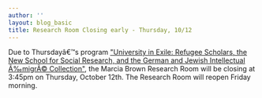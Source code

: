 ```yaml
---
author: ''
layout: blog_basic
title: Research Room Closing early - Thursday, 10/12
---
```

<div class="entry-body">
<p>Due to Thursdayâ€™s program <a href="{{ site.url }}/2006/08/german_and_jewish_intellectual.html">"University in Exile: Refugee Scholars, the New School for Social Research, and the German and Jewish Intellectual Ã‰migrÃ© Collection"</a>, the Marcia Brown Research Room will be closing at 3:45pm on Thursday, October 12th. The Research Room will reopen Friday morning.</p>
</div>